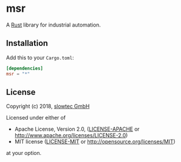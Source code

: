 # msr

A [Rust](https://www.rust-lang.org) library for industrial automation.

## Installation

Add this to your `Cargo.toml`:

```toml
[dependencies]
msr = "*"
```

## License

Copyright (c) 2018, [slowtec GmbH](https://www.slowtec.de)

Licensed under either of

 * Apache License, Version 2.0, ([LICENSE-APACHE](LICENSE-APACHE) or
   http://www.apache.org/licenses/LICENSE-2.0)
 * MIT license ([LICENSE-MIT](LICENSE-MIT) or
   http://opensource.org/licenses/MIT)

at your option.
